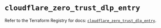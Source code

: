 # `cloudflare_zero_trust_dlp_entry`

Refer to the Terraform Registry for docs: [`cloudflare_zero_trust_dlp_entry`](https://registry.terraform.io/providers/cloudflare/cloudflare/5.10.1/docs/resources/zero_trust_dlp_entry).
